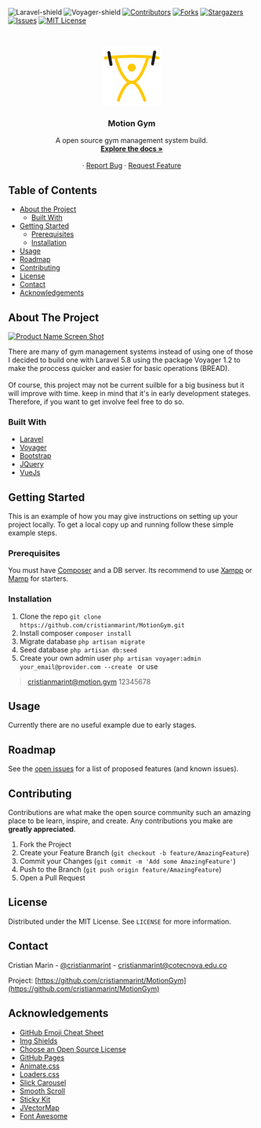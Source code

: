 ![Laravel-shield][Laravel-shield]
![Voyager-shield][Voyager-shield]
[![Contributors][contributors-shield]][contributors-url]
[![Forks][forks-shield]][forks-url]
[![Stargazers][stars-shield]][stars-url]
[![Issues][issues-shield]][issues-url]
[![MIT License][license-shield]][license-url]

<link rel="shortcut icon" href="http://www.iconj.com/ico/0/j/0jfxz36x0g.ico" type="image/x-icon" />

<!-- PROJECT LOGO -->
<br />
<p align="center">
  <a href="https://github.com/cristianmarint/MotionGym">
    <img src="docs/imgs/logo.png" alt="Logo" width="120" height="120">
  </a>

  <h3 align="center">Motion Gym</h3>

  <p align="center">
A open source gym management system build.
    <br />
    <a href="https://cristianmarint.github.io/MotionGym/"><strong>Explore the docs »</strong></a>
    <br />
    <br />
    ·
    <a href="https://github.com/cristianmarint/MotionGym/issues">Report Bug</a>
    ·
    <a href="https://github.com/cristianmarint/MotionGym/issues">Request Feature</a>
  </p>
</p>



<!-- TABLE OF CONTENTS -->
## Table of Contents

* [About the Project](#about-the-project)
  * [Built With](#built-with)
* [Getting Started](#getting-started)
  * [Prerequisites](#prerequisites)
  * [Installation](#installation)
* [Usage](#usage)
* [Roadmap](#roadmap)
* [Contributing](#contributing)
* [License](#license)
* [Contact](#contact)
* [Acknowledgements](#acknowledgements)



<!-- ABOUT THE PROJECT -->
## About The Project

[![Product Name Screen Shot][product-screenshot]](https://example.com)


There are many of gym management systems instead of using one of those I decided to build one with Laravel 5.8 using the package Voyager 1.2 to make the proccess quicker and easier for basic operations (BREAD).  
<br>
Of course, this project may not be current suilble for a big business but it will improve with time. keep in mind that it's in early development stateges. Therefore, if you want to get involve feel free to do so.

### Built With
* [Laravel](https://laravel.com)
* [Voyager](https://laravelvoyager.com/)
* [Bootstrap](https://getbootstrap.com)
* [JQuery](https://jquery.com)
* [VueJs](https://vuejs.org/)



## Getting Started

This is an example of how you may give instructions on setting up your project locally.
To get a local copy up and running follow these simple example steps.

### Prerequisites

You must have [Composer](https://getcomposer.org/download/) and a DB server.
Its recommend to use [Xampp](https://www.apachefriends.org/es/index.html) or [Mamp](https://www.mamp.info/en/downloads/) for starters.

### Installation

1. Clone the repo
`git clone https://github.com/cristianmarint/MotionGym.git`
2. Install composer
`composer install`
3.  Migrate database
`php artisan migrate`
4. Seed database
`php artisan db:seed`
5. Create your own admin user
`php artisan voyager:admin your_email@provider.com --create `
or use 
> cristianmarint@motion.gym 12345678



<!-- USAGE EXAMPLES -->
## Usage

Currently there are no useful example due to early stages.



<!-- ROADMAP -->
## Roadmap
See the [open issues](https://github.com/cristianmarint/MotionGym/issues) for a list of proposed features (and known issues).



<!-- CONTRIBUTING -->
## Contributing

Contributions are what make the open source community such an amazing place to be learn, inspire, and create. Any contributions you make are **greatly appreciated**.

1. Fork the Project
2. Create your Feature Branch (`git checkout -b feature/AmazingFeature`)
3. Commit your Changes (`git commit -m 'Add some AmazingFeature'`)
4. Push to the Branch (`git push origin feature/AmazingFeature`)
5. Open a Pull Request



<!-- LICENSE -->
## License

Distributed under the MIT License. See `LICENSE` for more information.



<!-- CONTACT -->
## Contact

Cristian Marin - [@cristianmarint](https://twitter.com/cristianmarint) - cristianmarint@cotecnova.edu.co

Project: [https://github.com/cristianmarint/MotionGym](https://github.com/cristianmarint/MotionGym)



## Acknowledgements
* [GitHub Emoji Cheat Sheet](https://www.webpagefx.com/tools/emoji-cheat-sheet)
* [Img Shields](https://shields.io)
* [Choose an Open Source License](https://choosealicense.com)
* [GitHub Pages](https://pages.github.com)
* [Animate.css](https://daneden.github.io/animate.css)
* [Loaders.css](https://connoratherton.com/loaders)
* [Slick Carousel](https://kenwheeler.github.io/slick)
* [Smooth Scroll](https://github.com/cferdinandi/smooth-scroll)
* [Sticky Kit](http://leafo.net/sticky-kit)
* [JVectorMap](http://jvectormap.com)
* [Font Awesome](https://fontawesome.com)





<!-- MARKDOWN LINKS & IMAGES -->
<!-- https://www.markdownguide.org/basic-syntax/#reference-style-links -->
[contributors-shield]: https://img.shields.io/github/contributors/cristianmarint/MotionGym.svg?style=flat-square
[contributors-url]: https://github.com/cristianmarint/MotionGym/graphs/contributors
[forks-shield]: https://img.shields.io/github/forks/cristianmarint/MotionGym.svg?style=flat-square
[forks-url]: https://github.com/cristianmarint/MotionGym/network/members
[stars-shield]: https://img.shields.io/github/stars/cristianmarint/MotionGym.svg?style=flat-square
[stars-url]: https://github.com/cristianmarint/MotionGym/stargazers
[issues-shield]: https://img.shields.io/github/issues/cristianmarint/MotionGym.svg?style=flat-square
[issues-url]: https://github.com/cristianmarint/MotionGym/issues
[license-shield]: https://img.shields.io/github/license/cristianmarint/MotionGym.svg?style=flat-square
[Laravel-shield]: https://img.shields.io/badge/Laravel-5.8-f55247
[Voyager-shield]: https://img.shields.io/badge/Voyager-1.2-22A7F0
[license-url]: https://github.com/cristianmarint/MotionGym/blob/master/LICENSE.txt
[product-screenshot]: docs/images/screenshot.png
<!--stackedit_data:
eyJoaXN0b3J5IjpbNDY5NDUzNTAsLTYwMjUxMDMwNSwyMDI2Nz
A0MzA2LDMxNDQxMDI5OSwxNDI5MTQwNDk0LC0xNDQwNTU1NTM2
LC0xMDg0Nzg5MDQwXX0=
-->